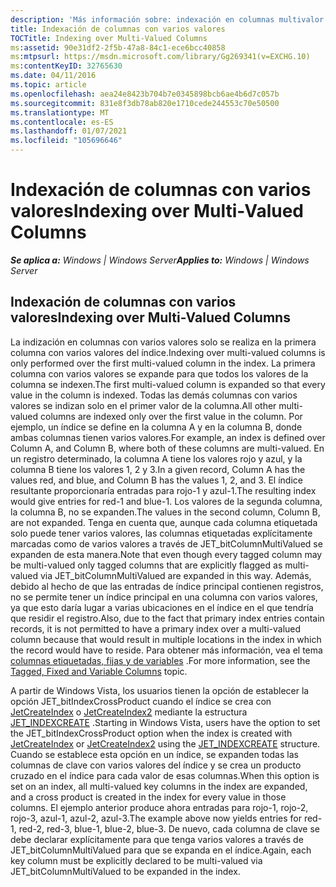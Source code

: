 ```yaml
---
description: 'Más información sobre: indexación en columnas multivalor'
title: Indexación de columnas con varios valores
TOCTitle: Indexing over Multi-Valued Columns
ms:assetid: 90e31df2-2f5b-47a8-84c1-ece6bcc40858
ms:mtpsurl: https://msdn.microsoft.com/library/Gg269341(v=EXCHG.10)
ms:contentKeyID: 32765630
ms.date: 04/11/2016
ms.topic: article
ms.openlocfilehash: aea24e8423b704b7e0345898bcb6ae4b6d7c057b
ms.sourcegitcommit: 831e8f3db78ab820e1710cede244553c70e50500
ms.translationtype: MT
ms.contentlocale: es-ES
ms.lasthandoff: 01/07/2021
ms.locfileid: "105696646"
---
```

# <a name="indexing-over-multi-valued-columns"></a><span data-ttu-id="ad6d2-103">Indexación de columnas con varios valores</span><span class="sxs-lookup"><span data-stu-id="ad6d2-103">Indexing over Multi-Valued Columns</span></span>


<span data-ttu-id="ad6d2-104">_**Se aplica a:** Windows | Windows Server_</span><span class="sxs-lookup"><span data-stu-id="ad6d2-104">_**Applies to:** Windows | Windows Server_</span></span>

## <a name="indexing-over-multi-valued-columns"></a><span data-ttu-id="ad6d2-105">Indexación de columnas con varios valores</span><span class="sxs-lookup"><span data-stu-id="ad6d2-105">Indexing over Multi-Valued Columns</span></span>

<span data-ttu-id="ad6d2-106">La indización en columnas con varios valores solo se realiza en la primera columna con varios valores del índice.</span><span class="sxs-lookup"><span data-stu-id="ad6d2-106">Indexing over multi-valued columns is only performed over the first multi-valued column in the index.</span></span> <span data-ttu-id="ad6d2-107">La primera columna con varios valores se expande para que todos los valores de la columna se indexen.</span><span class="sxs-lookup"><span data-stu-id="ad6d2-107">The first multi-valued column is expanded so that every value in the column is indexed.</span></span> <span data-ttu-id="ad6d2-108">Todas las demás columnas con varios valores se indizan solo en el primer valor de la columna.</span><span class="sxs-lookup"><span data-stu-id="ad6d2-108">All other multi-valued columns are indexed only over the first value in the column.</span></span> <span data-ttu-id="ad6d2-109">Por ejemplo, un índice se define en la columna A y en la columna B, donde ambas columnas tienen varios valores.</span><span class="sxs-lookup"><span data-stu-id="ad6d2-109">For example, an index is defined over Column A, and Column B, where both of these columns are multi-valued.</span></span> <span data-ttu-id="ad6d2-110">En un registro determinado, la columna A tiene los valores rojo y azul, y la columna B tiene los valores 1, 2 y 3.</span><span class="sxs-lookup"><span data-stu-id="ad6d2-110">In a given record, Column A has the values red, and blue, and Column B has the values 1, 2, and 3.</span></span> <span data-ttu-id="ad6d2-111">El índice resultante proporcionaría entradas para rojo-1 y azul-1.</span><span class="sxs-lookup"><span data-stu-id="ad6d2-111">The resulting index would give entries for red-1 and blue-1.</span></span> <span data-ttu-id="ad6d2-112">Los valores de la segunda columna, la columna B, no se expanden.</span><span class="sxs-lookup"><span data-stu-id="ad6d2-112">The values in the second column, Column B, are not expanded.</span></span> <span data-ttu-id="ad6d2-113">Tenga en cuenta que, aunque cada columna etiquetada solo puede tener varios valores, las columnas etiquetadas explícitamente marcadas como de varios valores a través de JET_bitColumnMultiValued se expanden de esta manera.</span><span class="sxs-lookup"><span data-stu-id="ad6d2-113">Note that even though every tagged column may be multi-valued only tagged columns that are explicitly flagged as multi-valued via JET_bitColumnMultiValued are expanded in this way.</span></span> <span data-ttu-id="ad6d2-114">Además, debido al hecho de que las entradas de índice principal contienen registros, no se permite tener un índice principal en una columna con varios valores, ya que esto daría lugar a varias ubicaciones en el índice en el que tendría que residir el registro.</span><span class="sxs-lookup"><span data-stu-id="ad6d2-114">Also, due to the fact that primary index entries contain records, it is not permitted to have a primary index over a multi-valued column because that would result in multiple locations in the index in which the record would have to reside.</span></span> <span data-ttu-id="ad6d2-115">Para obtener más información, vea el tema [columnas etiquetadas, fijas y de variables](./tagged-fixed-and-variable-columns.md) .</span><span class="sxs-lookup"><span data-stu-id="ad6d2-115">For more information, see the [Tagged, Fixed and Variable Columns](./tagged-fixed-and-variable-columns.md) topic.</span></span>

<span data-ttu-id="ad6d2-116">A partir de Windows Vista, los usuarios tienen la opción de establecer la opción JET_bitIndexCrossProduct cuando el índice se crea con [JetCreateIndex](./jetcreateindex-function.md) o [JetCreateIndex2](./jetcreateindex2-function.md) mediante la estructura [JET_INDEXCREATE](./jet-indexcreate-structure.md) .</span><span class="sxs-lookup"><span data-stu-id="ad6d2-116">Starting in Windows Vista, users have the option to set the JET_bitIndexCrossProduct option when the index is created with [JetCreateIndex](./jetcreateindex-function.md) or [JetCreateIndex2](./jetcreateindex2-function.md) using the [JET_INDEXCREATE](./jet-indexcreate-structure.md) structure.</span></span> <span data-ttu-id="ad6d2-117">Cuando se establece esta opción en un índice, se expanden todas las columnas de clave con varios valores del índice y se crea un producto cruzado en el índice para cada valor de esas columnas.</span><span class="sxs-lookup"><span data-stu-id="ad6d2-117">When this option is set on an index, all multi-valued key columns in the index are expanded, and a cross product is created in the index for every value in those columns.</span></span> <span data-ttu-id="ad6d2-118">El ejemplo anterior produce ahora entradas para rojo-1, rojo-2, rojo-3, azul-1, azul-2, azul-3.</span><span class="sxs-lookup"><span data-stu-id="ad6d2-118">The example above now yields entries for red-1, red-2, red-3, blue-1, blue-2, blue-3.</span></span> <span data-ttu-id="ad6d2-119">De nuevo, cada columna de clave se debe declarar explícitamente para que tenga varios valores a través de JET_bitColumnMultiValued para que se expanda en el índice.</span><span class="sxs-lookup"><span data-stu-id="ad6d2-119">Again, each key column must be explicitly declared to be multi-valued via JET_bitColumnMultiValued to be expanded in the index.</span></span>
